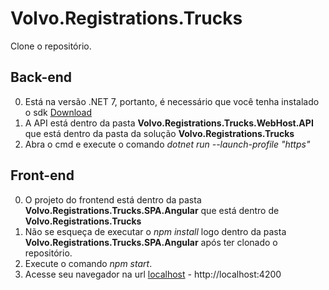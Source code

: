 # Volvo.Registrations.Trucks

Clone o repositório.

## Back-end
0. Está na versão .NET 7, portanto, é necessário que você tenha instalado o sdk [Download](https://dotnet.microsoft.com/en-us/download/dotnet/thank-you/sdk-7.0.101-windows-x64-installer)
1. A API está dentro da pasta **Volvo.Registrations.Trucks.WebHost.API** que está dentro da pasta da solução **Volvo.Registrations.Trucks**
2. Abra o cmd e execute o comando *dotnet run --launch-profile "https"*


## Front-end
0. O projeto do frontend está dentro da pasta **Volvo.Registrations.Trucks.SPA.Angular** que está dentro de **Volvo.Registrations.Trucks**
1. Não se esqueça de executar o *npm install* logo dentro da pasta **Volvo.Registrations.Trucks.SPA.Angular**  após ter clonado o repositório.
2. Execute o comando *npm start*. 
3. Acesse seu navegador na url [localhost](http://localhost:4200) - http://localhost:4200
